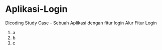 # Aplikasi-Login
Dicoding Study Case - Sebuah Aplikasi dengan fitur login
Alur Fitur Login 
1. a
2. b 
3. c 

